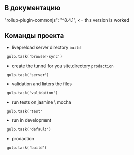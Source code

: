 ## В документацию
"rollup-plugin-commonjs": "^8.4.1", <= this version is worked


## Команды проекта
- livepreload server directory `build`
```
 gulp.task('browser-sync') 
```
- create the tunnel for you site,directory `prodaction`
```
 gulp.task('server')
```
- validation and linters the files
```
 gulp.task('validation')
```
- run tests on jasmine \ mocha
```
 gulp.task('test'
```
- run in development       
```
 gulp.task('default')
```
- prodaction
```
 gulp.task('build')
```
